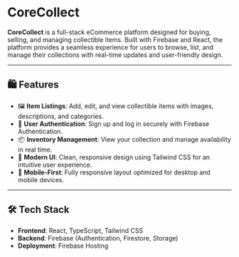 # CoreCollect

**CoreCollect** is a full-stack eCommerce platform designed for buying, selling, and managing collectible items. Built with Firebase and React, the platform provides a seamless experience for users to browse, list, and manage their collections with real-time updates and user-friendly design.

---

## 🛍️ Features

- 🖼️ **Item Listings**: Add, edit, and view collectible items with images, descriptions, and categories.
- 🔐 **User Authentication**: Sign up and log in securely with Firebase Authentication.
- 📦 **Inventory Management**: View your collection and manage availability in real time.
- 🎨 **Modern UI**: Clean, responsive design using Tailwind CSS for an intuitive user experience.
- 📲 **Mobile-First**: Fully responsive layout optimized for desktop and mobile devices.

---

## 🛠️ Tech Stack

- **Frontend**: React, TypeScript, Tailwind CSS
- **Backend**: Firebase (Authentication, Firestore, Storage)
- **Deployment**: Firebase Hosting
